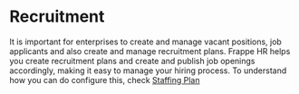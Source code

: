 
# Recruitment



It is important for enterprises to create and manage vacant positions, job applicants and also create and manage recruitment plans. Frappe HR helps you create recruitment plans and create and publish job openings accordingly, making it easy to manage your hiring process. To understand how you can do configure this, check [Staffing Plan](/docs/en/human-resources/staffing-plan)




